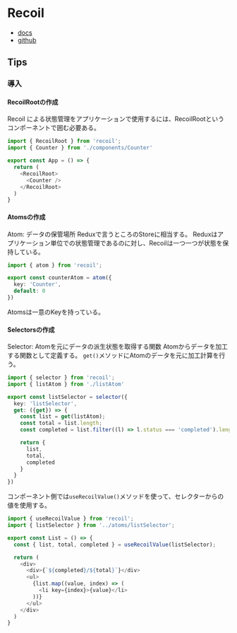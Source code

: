 # Recoil

- [docs](https://recoiljs.org/)
- [github](https://github.com/facebookexperimental/Recoil)

## Tips

### 導入
#### RecoilRootの作成
Recoil による状態管理をアプリケーションで使用するには、RecoilRootというコンポーネントで囲む必要ある。
```ts
import { RecoilRoot } from 'recoil';
import { Counter } from './components/Counter'

export const App = () => {
  return (
    <RecoilRoot>
      <Counter />
    </RecoilRoot>
  )
}
```
#### Atomsの作成
Atom: データの保管場所
Reduxで言うところのStoreに相当する。
Reduxはアプリケーション単位での状態管理であるのに対し、Recoilは一つ一つが状態を保持している。

```ts
import { atom } from 'recoil';

export const counterAtom = atom({
  key: 'Counter',
  default: 0
})
```
Atomsは一意のKeyを持っている。

#### Selectorsの作成
Selector: Atomを元にデータの派生状態を取得する関数
Atomからデータを加工する関数として定義する。
`get()`メソッドにAtomのデータを元に加工計算を行う。

```ts
import { selector } from 'recoil';
import { listAtom } from './listAtom'

export const listSelector = selector({
  key: 'listSelector',
  get: ({get}) => {
    const list = get(listAtom);
    const total = list.length;
    const completed = list.filter((l) => l.status === 'completed').length;

    return {
      list,
      total,
      completed
    }
  }
})
```

コンポーネント側では`useRecoilValue()`メソッドを使って、セレクターからの値を使用する。

```ts
import { useRecoilValue } from 'recoil';
import { listSelector } from '../atoms/listSelector';

export const List = () => {
  const { list, total, completed } = useRecoilValue(listSelector);

  return (
    <div>
      <div>{`${completed}/${total}`}</div>
      <ul>
        {list.map((value, index) => (
          <li key={index}>{value}</li>
        ))}
      </ul>
    </div>
  )
}
```
